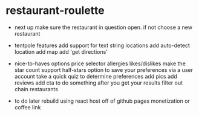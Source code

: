 # restaurant-roulette
* next up
make sure the restaurant in question open. if not choose a new restaurant

* tentpole features
add support for text string locations
add auto-detect location
add map 
add 'get directions'

* nice-to-haves
options
    price selector
    allergies
    likes/dislikes
make the star count support half-stars
option to save your preferences via a user account 
    take a quick quiz to determine preferences
add pics
add reviews
add cta to do something after you get your results
filter out chain restaurants

* to do later
rebuild using react
host off of github pages
monetization or coffee link